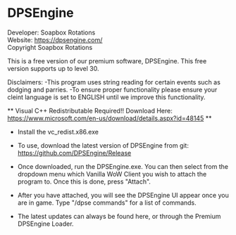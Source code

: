 # DPSEngine

Developer: Soapbox Rotations<br>
Website: https://dpsengine.com/<br>
Copyright Soapbox Rotations<br>

This is a free version of our premium software, DPSEngine. This free version supports up to level 30. 

Disclaimers: 
-This program uses string reading for certain events such as dodging and parries. 
-To ensure proper functionality please ensure your cleint language is set to ENGLISH until we improve this functionality.

** Visual C++ Redistributable Required!! Download Here: https://www.microsoft.com/en-us/download/details.aspx?id=48145 **
- Install the vc_redist.x86.exe

- To use, download the latest version of DPSEngine from git: https://github.com/DPSEngine/Release 
- Once downloaded, run the DPSEngine.exe. You can then select from the dropdown menu which Vanilla WoW Client you wish to attach the program to. Once this is done, press "Attach".
- After you have attached, you will see the DPSEngine UI appear once you are in game. Type "/dpse commands" for a list of commands.
- The latest updates can always be found here, or through the Premium DPSEngine Loader.
